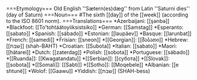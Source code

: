 ===Etymology===
Old English ''Sætern(es)dæg'' from Latin ''Saturni dies'' (day of Saturn)
===Noun===
#The sixth [[day]] of the [[week]] (according to the ISO 8601 norm).
===Translations===
*Azerbaijani: [[ş&#601;nb&#601;]]
*Blackfoot: [[To'tohtáátoyiiksistsiko]]
*German: [[Samstag]]
*Esperanto: [[sabato]]
*Spanish: [[sábado]]
*Estonian: [[laupäev]]
*Basque: [[larunbat]]
*French: [[samedi]]
*Frisian: [[sneon]]
*[[Georgian]]: [[შაბათი]]
*Hebrew: [[שבת]] (shah-BAHT)
*Croatian: [[Subota]]
*Italian: [[sabato]]
*Maori: [[hätarei]]
*Dutch: [[zaterdag]]
*Polish: [[sobota]]
*Portuguese: [[s&aacute;bado]]
*[[Ruanda]]: [[Kwagatandatu]]
*[[Serbian]]: [[субота]]
*[[Slovak]]: [[sobota]]
*[[Somali]]: [[Sabti]]
*[[Sotho]]: [[Moqebele]]
*Albanian: [[e shtunë]]
*Wolof: [[Gaawu]]
*Yiddish: [[שבת]] (SHAH-bess)